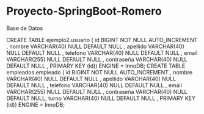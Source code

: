 # Proyecto-SpringBoot-Romero

Base de Datos

CREATE TABLE ejemplo2.usuario ( id BIGINT NOT NULL AUTO_INCREMENT , nombre VARCHAR(40) NULL DEFAULT NULL , apellido VARCHAR(40) NULL DEFAULT NULL , telefono VARCHAR(40) NULL DEFAULT NULL , email VARCHAR(255) NULL DEFAULT NULL , contraseña VARCHAR(40) NULL DEFAULT NULL , PRIMARY KEY (id)) ENGINE = InnoDB;
CREATE TABLE empleados.empleado ( id BIGINT NOT NULL AUTO_INCREMENT , nombre VARCHAR(40) NULL DEFAULT NULL , apellido VARCHAR(40) NULL DEFAULT NULL , telefono VARCHAR(40) NULL DEFAULT NULL , email VARCHAR(255) NULL DEFAULT NULL , contraseña VARCHAR(40) NULL DEFAULT NULL, turno VARCHAR(40) NULL DEFAULT NULL , PRIMARY KEY (id)) ENGINE = InnoDB;
